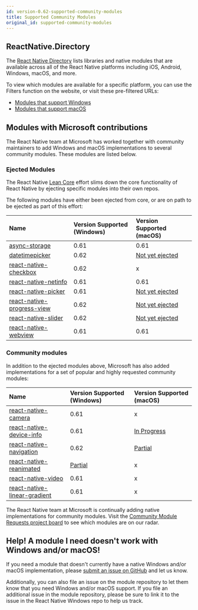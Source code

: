 ```yaml
---
id: version-0.62-supported-community-modules
title: Supported Community Modules
original_id: supported-community-modules
---
```


## ReactNative.Directory

The [React Native Directory](https://reactnative.directory/) lists libraries and native modules that are available across all of the React Native platforms including iOS, Android, Windows, macOS, and more. 

To view which modules are available for a specific platform, you can use the Filters function on the website, or visit these pre-filtered URLs:

- [Modules that support Windows](https://reactnative.directory/?windows=true)
- [Modules that support macOS](https://reactnative.directory/?macos=true)

## Modules with Microsoft contributions

The React Native team at Microsoft has worked together with community maintainers to add Windows and macOS implementations to several community modules. These modules are listed below.

### Ejected Modules 

The React Native [Lean Core](https://github.com/facebook/react-native/issues/23313) effort slims down the core functionality of React Native by ejecting specific modules into their own repos. 

The following modules have either been ejected from core, or are on path to be ejected as part of this effort:

| Name | Version Supported (Windows) | Version Supported (macOS) |
|:-|:-|:-|
| <ins>[async-storage](https://github.com/react-native-community/async-storage)</ins> | 0.61 | 0.61 |
| <ins>[datetimepicker](https://github.com/react-native-community/datetimepicker)</ins> | 0.62 | [Not yet ejected](https://github.com/microsoft/react-native-macos/issues/389) |
| <ins>[react-native-checkbox](https://github.com/react-native-community/react-native-checkbox)</ins> | 0.62 | x |
| <ins>[react-native-netinfo](https://www.github.com/react-native-community/react-native-netinfo)</ins> | 0.61 | 0.61 |
| <ins>[react-native-picker](https://github.com/react-native-community/react-native-picker)</ins> | 0.61 | [Not yet ejected](https://github.com/microsoft/react-native-macos/issues/395) |
| <ins>[react-native-progress-view](https://github.com/react-native-community/progress-view)</ins> | 0.62 | [Not yet ejected](https://github.com/microsoft/react-native-macos/issues/391) |
| <ins>[react-native-slider](https://github.com/react-native-community/react-native-slider)</ins> | 0.62 | [Not yet ejected](https://github.com/microsoft/react-native-macos/issues/394) |
| <ins>[react-native-webview](https://www.github.com/react-native-community/react-native-webview)</ins> | 0.61 | 0.61 |

### Community modules

In addition to the ejected modules above, Microsoft has also added implementations for a set of popular and highly requested community modules:

| Name | Version Supported (Windows) | Version Supported (macOS) |
|:-|:-|:-|
| <ins>[react-native-camera](https://www.github.com/react-native-community/react-native-camera)</ins> | 0.61 | x |
| <ins>[react-native-device-info](https://www.github.com/react-native-community/react-native-device-info)</ins> | 0.61 | [In Progress](https://github.com/react-native-community/react-native-device-info/pull/1057) |
| <ins>[react-native-navigation](https://github.com/react-navigation/react-navigation)</ins> | 0.62 | [Partial](https://github.com/react-navigation/react-navigation/pull/8570) |
| <ins>[react-native-reanimated](https://github.com/software-mansion/react-native-reanimated)</ins> | [Partial](https://github.com/microsoft/react-native-windows/issues/4151) | x |
| <ins>[react-native-video](https://www.github.com/react-native-community/react-native-video)</ins> | 0.61 | x |
| <ins>[react-native-linear-gradient](https://www.github.com/react-native-community/react-native-linear-gradient)</ins> | 0.61 | x |

The React Native team at Microsoft is continually adding native implementations for community modules. Visit the [Community Module Requests project board](https://github.com/microsoft/react-native-windows/projects/23) to see which modules are on our radar.

## Help! A module I need doesn't work with Windows and/or macOS!

If you need a module that doesn't currently have a native Windows and/or macOS implementation, please [submit an issue on GitHub](https://github.com/microsoft/react-native-windows/issues/new/choose) and let us know.

Additionally, you can also file an issue on the module repository to let them know that you need Windows and/or macOS support. If you file an additional issue in the module repository, please be sure to link it to the issue in the React Native Windows repo to help us track.